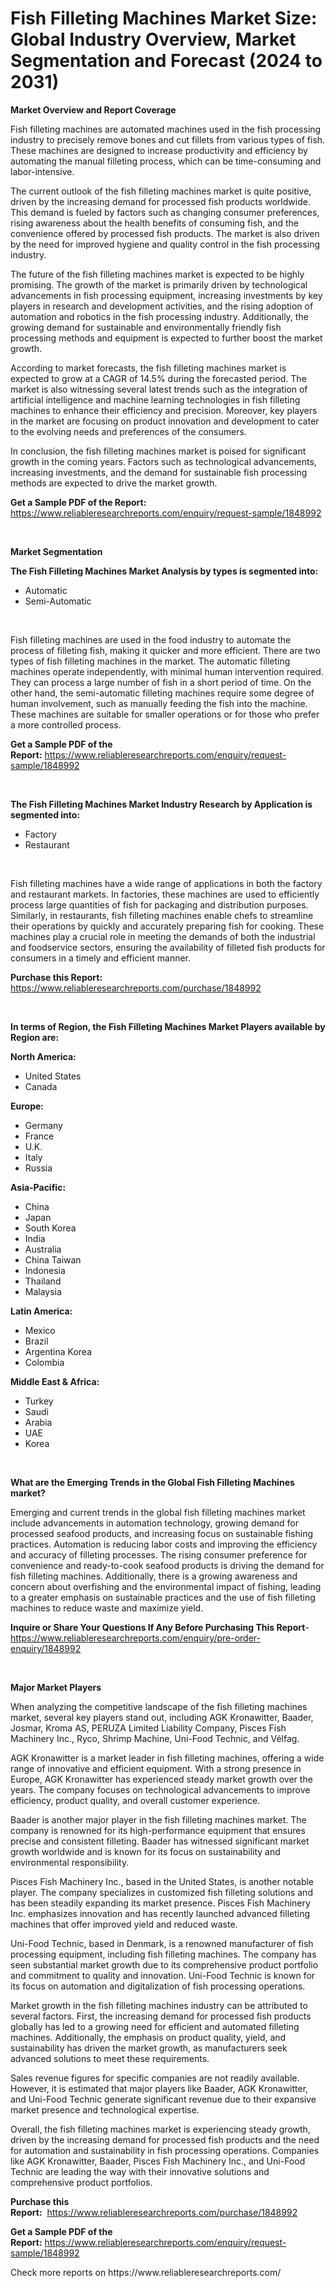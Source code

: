<p><h1>Fish Filleting Machines Market Size: Global Industry Overview, Market Segmentation and Forecast (2024 to 2031)</h1></p><p><strong>Market Overview and Report Coverage</strong></p>
<p><p>Fish filleting machines are automated machines used in the fish processing industry to precisely remove bones and cut fillets from various types of fish. These machines are designed to increase productivity and efficiency by automating the manual filleting process, which can be time-consuming and labor-intensive.</p><p>The current outlook of the fish filleting machines market is quite positive, driven by the increasing demand for processed fish products worldwide. This demand is fueled by factors such as changing consumer preferences, rising awareness about the health benefits of consuming fish, and the convenience offered by processed fish products. The market is also driven by the need for improved hygiene and quality control in the fish processing industry.</p><p>The future of the fish filleting machines market is expected to be highly promising. The growth of the market is primarily driven by technological advancements in fish processing equipment, increasing investments by key players in research and development activities, and the rising adoption of automation and robotics in the fish processing industry. Additionally, the growing demand for sustainable and environmentally friendly fish processing methods and equipment is expected to further boost the market growth.</p><p>According to market forecasts, the fish filleting machines market is expected to grow at a CAGR of 14.5% during the forecasted period. The market is also witnessing several latest trends such as the integration of artificial intelligence and machine learning technologies in fish filleting machines to enhance their efficiency and precision. Moreover, key players in the market are focusing on product innovation and development to cater to the evolving needs and preferences of the consumers.</p><p>In conclusion, the fish filleting machines market is poised for significant growth in the coming years. Factors such as technological advancements, increasing investments, and the demand for sustainable fish processing methods are expected to drive the market growth.</p></p>
<p><strong>Get a Sample PDF of the Report:</strong> <a href="https://www.reliableresearchreports.com/enquiry/request-sample/1848992">https://www.reliableresearchreports.com/enquiry/request-sample/1848992</a></p>
<p>&nbsp;</p>
<p><strong>Market Segmentation</strong></p>
<p><strong>The Fish Filleting Machines Market Analysis by types is segmented into:</strong></p>
<p><ul><li>Automatic</li><li>Semi-Automatic</li></ul></p>
<p>&nbsp;</p>
<p><p>Fish filleting machines are used in the food industry to automate the process of filleting fish, making it quicker and more efficient. There are two types of fish filleting machines in the market. The automatic filleting machines operate independently, with minimal human intervention required. They can process a large number of fish in a short period of time. On the other hand, the semi-automatic filleting machines require some degree of human involvement, such as manually feeding the fish into the machine. These machines are suitable for smaller operations or for those who prefer a more controlled process.</p></p>
<p><strong>Get a Sample PDF of the Report:</strong>&nbsp;<a href="https://www.reliableresearchreports.com/enquiry/request-sample/1848992">https://www.reliableresearchreports.com/enquiry/request-sample/1848992</a></p>
<p>&nbsp;</p>
<p><strong>The Fish Filleting Machines Market Industry Research by Application is segmented into:</strong></p>
<p><ul><li>Factory</li><li>Restaurant</li></ul></p>
<p>&nbsp;</p>
<p><p>Fish filleting machines have a wide range of applications in both the factory and restaurant markets. In factories, these machines are used to efficiently process large quantities of fish for packaging and distribution purposes. Similarly, in restaurants, fish filleting machines enable chefs to streamline their operations by quickly and accurately preparing fish for cooking. These machines play a crucial role in meeting the demands of both the industrial and foodservice sectors, ensuring the availability of filleted fish products for consumers in a timely and efficient manner.</p></p>
<p><strong>Purchase this Report:</strong>&nbsp; <a href="https://www.reliableresearchreports.com/purchase/1848992">https://www.reliableresearchreports.com/purchase/1848992</a></p>
<p>&nbsp;</p>
<p><strong>In terms of Region, the Fish Filleting Machines Market Players available by Region are:</strong></p>
<p>
    <p> <strong> North America: </strong>
        <ul>
            <li>United States</li>
            <li>Canada</li>
        </ul>
        </p> 
    <p> <strong> Europe: </strong>
        <ul>
            <li>Germany</li>
            <li>France</li>
            <li>U.K.</li>
            <li>Italy</li>
            <li>Russia</li>
        </ul>
        </p> 
    <p> <strong> Asia-Pacific: </strong>
        <ul>
            <li>China</li>
            <li>Japan</li>
            <li>South Korea</li>
            <li>India</li>
            <li>Australia</li>
            <li>China Taiwan</li>
            <li>Indonesia</li>
            <li>Thailand</li>
            <li>Malaysia</li>
        </ul>
        </p> 
    <p> <strong> Latin America: </strong>
        <ul>
            <li>Mexico</li>
            <li>Brazil</li>
            <li>Argentina Korea</li>
            <li>Colombia</li>
        </ul>
        </p> 
    <p> <strong> Middle East & Africa: </strong>
        <ul>
            <li>Turkey</li>
            <li>Saudi</li>
            <li>Arabia</li>
            <li>UAE</li>
            <li>Korea</li>
        </ul>
    </p>
    </p>
<p>&nbsp;</p>
<p><strong>What are the Emerging Trends in the Global Fish Filleting Machines market?</strong></p>
<p><p>Emerging and current trends in the global fish filleting machines market include advancements in automation technology, growing demand for processed seafood products, and increasing focus on sustainable fishing practices. Automation is reducing labor costs and improving the efficiency and accuracy of filleting processes. The rising consumer preference for convenience and ready-to-cook seafood products is driving the demand for fish filleting machines. Additionally, there is a growing awareness and concern about overfishing and the environmental impact of fishing, leading to a greater emphasis on sustainable practices and the use of fish filleting machines to reduce waste and maximize yield.</p></p>
<p><strong>Inquire or Share Your Questions If Any Before Purchasing This Report</strong>- <a href="https://www.reliableresearchreports.com/enquiry/pre-order-enquiry/1848992">https://www.reliableresearchreports.com/enquiry/pre-order-enquiry/1848992</a></p>
<p>&nbsp;</p>
<p><strong>Major Market Players</strong></p>
<p><p>When analyzing the competitive landscape of the fish filleting machines market, several key players stand out, including AGK Kronawitter, Baader, Josmar, Kroma AS, PERUZA Limited Liability Company, Pisces Fish Machinery Inc., Ryco, Shrimp Machine, Uni-Food Technic, and Vélfag.</p><p>AGK Kronawitter is a market leader in fish filleting machines, offering a wide range of innovative and efficient equipment. With a strong presence in Europe, AGK Kronawitter has experienced steady market growth over the years. The company focuses on technological advancements to improve efficiency, product quality, and overall customer experience.</p><p>Baader is another major player in the fish filleting machines market. The company is renowned for its high-performance equipment that ensures precise and consistent filleting. Baader has witnessed significant market growth worldwide and is known for its focus on sustainability and environmental responsibility.</p><p>Pisces Fish Machinery Inc., based in the United States, is another notable player. The company specializes in customized fish filleting solutions and has been steadily expanding its market presence. Pisces Fish Machinery Inc. emphasizes innovation and has recently launched advanced filleting machines that offer improved yield and reduced waste.</p><p>Uni-Food Technic, based in Denmark, is a renowned manufacturer of fish processing equipment, including fish filleting machines. The company has seen substantial market growth due to its comprehensive product portfolio and commitment to quality and innovation. Uni-Food Technic is known for its focus on automation and digitalization of fish processing operations.</p><p>Market growth in the fish filleting machines industry can be attributed to several factors. First, the increasing demand for processed fish products globally has led to a growing need for efficient and automated filleting machines. Additionally, the emphasis on product quality, yield, and sustainability has driven the market growth, as manufacturers seek advanced solutions to meet these requirements.</p><p>Sales revenue figures for specific companies are not readily available. However, it is estimated that major players like Baader, AGK Kronawitter, and Uni-Food Technic generate significant revenue due to their expansive market presence and technological expertise.</p><p>Overall, the fish filleting machines market is experiencing steady growth, driven by the increasing demand for processed fish products and the need for automation and sustainability in fish processing operations. Companies like AGK Kronawitter, Baader, Pisces Fish Machinery Inc., and Uni-Food Technic are leading the way with their innovative solutions and comprehensive product portfolios.</p></p>
<p><strong>Purchase this Report:</strong>&nbsp;&nbsp;<a href="https://www.reliableresearchreports.com/purchase/1848992">https://www.reliableresearchreports.com/purchase/1848992</a></p>
<p></p>
<p><strong>Get a Sample PDF of the Report:</strong>&nbsp;<a href="https://www.reliableresearchreports.com/enquiry/request-sample/1848992">https://www.reliableresearchreports.com/enquiry/request-sample/1848992</a></p>
<p>Check more reports on https://www.reliableresearchreports.com/</p>